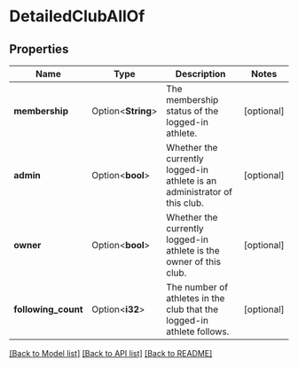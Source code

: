 # DetailedClubAllOf

## Properties

Name | Type | Description | Notes
------------ | ------------- | ------------- | -------------
**membership** | Option<**String**> | The membership status of the logged-in athlete. | [optional]
**admin** | Option<**bool**> | Whether the currently logged-in athlete is an administrator of this club. | [optional]
**owner** | Option<**bool**> | Whether the currently logged-in athlete is the owner of this club. | [optional]
**following_count** | Option<**i32**> | The number of athletes in the club that the logged-in athlete follows. | [optional]

[[Back to Model list]](../README.md#documentation-for-models) [[Back to API list]](../README.md#documentation-for-api-endpoints) [[Back to README]](../README.md)



